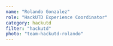 ```yaml
---
name: "Rolando Gonzalez"
role: "HackUTD Experience Coordinator"
category: hackutd
filter: "hackutd"
photo: "team-hackutd-rolando"
---
```

